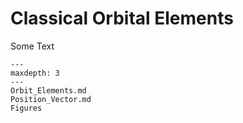 Classical Orbital Elements
===========================

Some Text

```{toctree}
---
maxdepth: 3
---
Orbit_Elements.md
Position_Vector.md
Figures
```